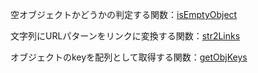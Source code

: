 空オブジェクトかどうかの判定する関数：[isEmptyObject](https://github.com/49takaya3989/toolkit_box/blob/main/src/utils/index.ts#L1-L7)

文字列にURLパターンをリンクに変換する関数：[str2Links](https://github.com/49takaya3989/toolkit_box/blob/main/src/utils/index.ts#L9-L19)

オブジェクトのkeyを配列として取得する関数：[getObjKeys](https://github.com/49takaya3989/toolkit_box/blob/main/src/utils/index.ts#L21-L30)
